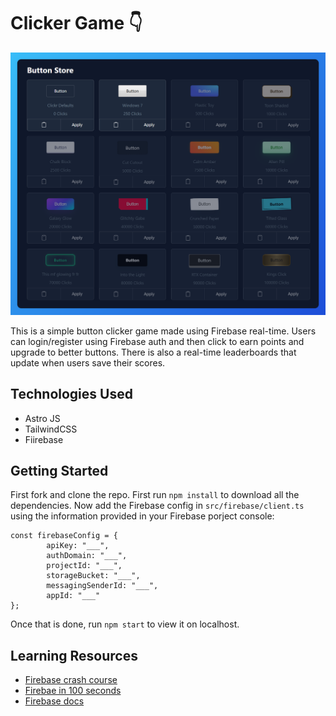 # Clicker Game 👇

![hero](https://github.com/anav5704/Clicker-Firebase/blob/main/docs/clicker-firebase.png)

This is a simple button clicker game made using Firebase real-time. Users can login/register using Firebase auth and then click to earn points and upgrade to better buttons. There is also a real-time leaderboards that update when users save their scores.

## Technologies Used

- Astro JS
- TailwindCSS
- Fiirebase
 
## Getting Started

First fork and clone the repo. First run ```npm install``` to download all the dependencies. Now add the Firebase config in ```src/firebase/client.ts``` using the information provided in your Firebase porject console:

```
const firebaseConfig = {
        apiKey: "___",
        authDomain: "___",
        projectId: "___",
        storageBucket: "___",
        messagingSenderId: "___",
        appId: "___"
};
```

Once that is done, run ```npm start``` to view it on localhost.
    
## Learning Resources

- [Firebase crash course](https://youtube.com/playlist?list=PL4cUxeGkcC9jERUGvbudErNCeSZHWUVlb&si=ZE3FOb1aylgg2IjJ)
- [Firebae in 100 seconds](https://www.youtube.com/watch?v=vAoB4VbhRzM)
- [Firebase docs](https://firebase.google.com)
